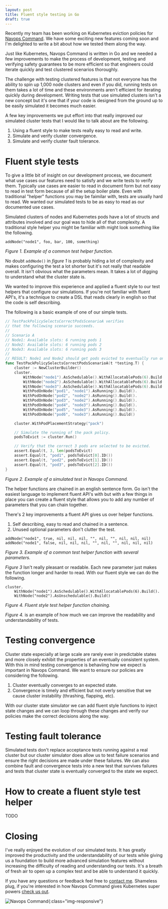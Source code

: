 ```yaml
---
layout: post
title: Fluent style testing in Go
draft: true
---
```

Recently my team has been working on Kubernetes eviction policies for [Navops Command](https://www.univa.com/products/navops.php). We have some exciting new features coming soon and I'm delighted to write a bit about how we tested them along the way. 

Just like Kubernetes, Navops Command is written in Go and we needed a few improvements to make the process of development, testing and verifying safety guarantees to be more efficient so that engineers could iterate quickly and test clustered scenarios thoroughly. 

The challenge with testing clustered features is that not everyone has the ability to spin up 1,000 node clusters and even if you did, running tests on them takes a lot of time and these environments aren't efficient for iterating quickly during development. Writing tests that use simulated clusters isn't a new concept but it's one that if your code is designed from the ground up to be easily simulated it becomes much easier. 

A few key improvements we put effort into that really improved our simulated cluster tests that I would like to talk about are the following.
1. Using a fluent style to make tests really easy to read and write.
1. Simulate and verify cluster convergence.
1. Simulate and verify cluster fault tolerance.

# Fluent style tests
To give a little bit of insight on our development process, we document what use cases our features need to satisfy and we write tests to verify them. Typically use cases are easier to read in document form but not easy to read in test form because of all the setup boiler plate. Even with traditional "helper" functions you may be faimilar with, tests are usually hard to read. We wanted our simulated tests to be as easy to read as our documented use cases.

Simulated clusters of nodes and Kubernetes pods have a lot of structs and attributes involved and our goal was to hide all of that complexity. A traditional style helper you might be familiar with might look something like the following.
```
addNode("node1", foo, bar, 100, something)
```
_Figure 1. Example of a common test helper function._

No doubt `addNode()` in _figure 1_ is probably hiding a lot of complexity and makes configuring the test a lot shorter but it's not really that readable overall. It isn't obvious what the parameters mean. It takes a lot of digging to understand what the cluster state is.

We wanted to improve this experience and applied a fluent style to our test helpers that configure our simulations. If you're not familiar with fluent API's, it's a technique to create a DSL that reads clearly in english so that the code is self describing. 

The following is a basic example of one of our simple tests.

```go
// TestPackPolicySelectsCorrectPodsScenarioA verifies  
// that the following scenario succeeds.
//
// Scenario A
// Node1: Available slots: 6 running pods 1
// Node2: Available slots: 6 running pods 2
// Node3: Available slots: 6 running pods 3
//
// RESULT: Node1 and Node2 should get pods evicted to eventually run on Node3.
func TestPackPolicySelectsCorrectPodsScenarioA(t *testing.T) {
    cluster := NewClusterBuilder()
    cluster.
        WithNode("node1").AsSchedulable().WithAllocatablePods(6).Build().
        WithNode("node2").AsSchedulable().WithAllocatablePods(6).Build().
        WithNode("node3").AsSchedulable().WithAllocatablePods(6).Build().
        WithPodOnNode("pod1", "node1").AsRunning().Build().
        WithPodOnNode("pod2", "node2").AsRunning().Build().
        WithPodOnNode("pod3", "node2").AsRunning().Build().
        WithPodOnNode("pod4", "node3").AsRunning().Build().
        WithPodOnNode("pod5", "node3").AsRunning().Build().
        WithPodOnNode("pod6", "node3").AsRunning().Build()

    cluster.WithPodPlacementStrategy("pack")

    // Simulate the running of the pack policy.
    podsToEvict := cluster.Run()

    // Verify that the correct 3 pods are selected to be evicted.
    assert.Equal(t, 3, len(podsToEvict)
    assert.Equal(t, "pod1", podsToEvict[0].ID())
    assert.Equal(t, "pod2", podsToEvict[1].ID())
    assert.Equal(t, "pod3", podsToEvict[2].ID())
}
```
_Figure 2. Example of a simulated test in Navops Command._

The helper functions are chained in an english sentence form. Go isn't the easiest language to implement fluent API's with but with a few things in place you can create a fluent style that allows you to add any number of parameters that you can chain together. 

There's 2 key improvements a fluent API gives us over  helper functions.  
1. Self describing, easy to read and chained in a sentence.
1. Unused optional parameters don't clutter the test.  
```
addNode("node1", true, nil, nil, nil, "", nil, "", nil, nil, nil)
addNode("node1", false, nil, nil, nil, "", nil, "", nil, nil, nil)
```
_Figure 3. Example of a common test helper function with several parameters._

_Figure 3_ Isn't really pleasant or readable. Each new parameter just makes the function longer and harder to read. With our fluent style we can do the following.  
```
cluster.
    WithNode("node1").AsSchedulable().WithAllocatablePods(6).Build().
    WithNode("node2").AsUnschedulable().Build()
```
_Figure 4. Fluent style test helper function chaining._

_Figure 4._ is an example of how much we can improve the readability and understandability of tests.

# Testing convergence
Cluster state especially at large scale are rarely ever in predictable states and more closely exhibit the properties of an eventually consistent system. With this in mind testing convergence is behaviing how we expect is important in Navops Command. We want to ensure our policies are considering the following.

1. Cluster eventually converges to an expected state.
1. Convergence is timely and efficient but not overly sensitive that we cause cluster instability (thrashing, flapping, etc).

With our cluster state simulator we can add fluent style functions to inject state changes and we can loop through these changes and verify our policies make the correct decisions along the way.

# Testing fault tolerance
Simulated tests don't replace acceptance tests running against a real cluster but our cluster simulator does allow us to test failure scenarios and ensure the right decisions are made under these failures. We can also combine fault and convergence tests into a new test that survives failures and tests that cluster state is eventually converged to the state we expect.

# How to create a fluent style test helper
TODO

# Closing
I've really enjoyed the evolution of our simulated tests. It has greatly improved the productivity and the understandability of our tests while giving us a foundation to build more advanced simulation features without increasing the difficulty of reading and understanding our tests. It's a breath of fresh air to open up a complex test and be able to understand it quickly.

If you have any questions or feedback feel free to [contact me](mailto:simon@nureality.ca). Shameless plug, if you're interested in how Navops Command gives Kubernetes super powers [check us out](https://www.univa.com/products/navops.php).

![Navops Command](http://techgenix.com/tgwordpress/wp-content/uploads/2017/03/Kubernetes-as-a-service.png){:class="img-responsive"}